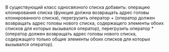 В существующий класс односвязного списка добавить:
операцию клонирования списка (функция должна возвращать адрес головы клонированного списка), перегрузить
оператор + (оператор должен возвращать адрес головы
нового списка, содержащего элементы обоих списков для
которых вызывался оператор), перегрузить оператор *
(оператор должен возвращать адрес головы нового списка,
содержащего только общие элементы обоих списков для
которых вызывался оператор).

